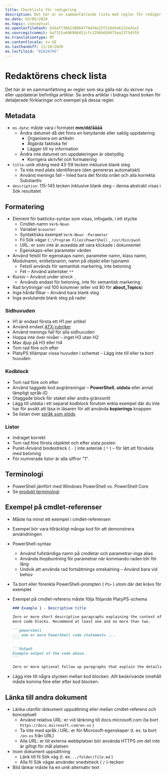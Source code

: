 ```yaml
---
title: Checklista för redigering
description: Det här är en sammanfattande lista med regler för redigering av PowerShell-dokumentation.
ms.date: 03/05/2020
ms.topic: conceptual
ms.openlocfilehash: b5baf7366239084779d34e23f218e5e6222ed1a3
ms.sourcegitcommit: ba7315a496986451cfc1296b659d73ea2373d3f0
ms.translationtype: MT
ms.contentlocale: sv-SE
ms.lasthandoff: 12/10/2020
ms.locfileid: "81624745"
---
```

# <a name="editors-checklist"></a>Redaktörens check lista

Det här är en sammanfattning av regler som ska gälla när du skriver nya eller uppdaterar befintliga artiklar. Se andra artiklar i bidrags hand boken för detaljerade förklaringar och exempel på dessa regler.

## <a name="metadata"></a>Metadata

- `ms.date`: måste vara i formatet **mm/dd/åååå**
  - Ändra datumet då det finns en betydande eller saklig uppdatering
    - Organisera om artikeln
    - Åtgärda faktiska fel
    - Lägger till ny information
  - Ändra inte datumet om uppdateringen är obetydlig
    - Korrigera skrivfel och formatering
- `title`: unik sträng med 43-59 tecken inklusive blank steg
  - Ta inte med plats identifierare (den genereras automatiskt)
  - Använd menings fall – Inled bara det första ordet och alla korrekta Substantiv
- `description`: 115-145 tecken inklusive blank steg – denna abstrakt visas i Sök resultatet

## <a name="formatting"></a>Formatering

- Element för bakticks-syntax som visas, infogade, i ett stycke
  - Cmdlet-namn `Verb-Noun`
  - Variabel `$counter`
  - Syntaktiska exempel `Verb-Noun -Parameter`
  - Fil Sök vägar `C:\Program Files\PowerShell` , `/usr/bin/pwsh`
  - URL: er som inte är avsedda att vara klickade i dokumentet
  - Egenskaps-eller parameter värden
- Använd fetstil för egenskaps namn, parameter namn, klass namn, Modulnamn, entitetsnamn, namn på objekt eller typnamn
  - Fetstil används för semantisk markering, inte betoning
  - Fet – Använd asterisker `**`
- Kursiv – Använd under streck `_`
  - Används endast för betoning, inte för semantisk markering
- Rad brytningar vid 100 kolumner (eller vid 80 för **about_Topics**)
- Inga hårda flikar – Använd bara blank steg
- Inga avslutande blank steg på rader

### <a name="headers"></a>Sidhuvuden

- H1 är endast första ett H1 per artikel
- Använd endast [ATX-rubriker](https://github.github.com/gfm/#atx-headings)
- Använd menings fall för alla sidhuvuden
- Hoppa inte över nivåer – inget H3 utan H2
- Max djup på H3 eller H4
- Tom rad före och efter
- PlatyPS tillämpar vissa huvuden i schemat – Lägg inte till eller ta bort huvuden

### <a name="code-blocks"></a>Kodblock

- Tom rad före och efter
- Använd taggade kod avgränsningar – **PowerShell**, **utdata** eller annat lämpligt språk-ID
- Otaggade block för staket eller andra gränssnitt
- Lägg till utdata i ett separat kodblock förutom enkla exempel där du inte har för avsikt att läsa in läsaren för att använda **kopierings** knappen
- Se listan över [språk som stöds](/contribute/code-in-docs#supported-languages)

### <a name="lists"></a>Listor

- Indraget korrekt
- Tom rad före första objektet och efter sista posten
- Punkt-Använd bindestreck ( `-` ) inte asterisk ( `*` ) – för lätt att förväxla med betoning
- För numrerade listor är alla siffror "1".

## <a name="terminology"></a>Terminologi

- PowerShell jämfört med Windows PowerShell vs. PowerShell Core
- Se [produkt terminologi](powershell-style-guide.md#product-terminology)

## <a name="cmdlet-reference-examples"></a>Exempel på cmdlet-referenser

- Måste ha minst ett exempel i cmdlet-referensen
- Exempel bör vara tillräckligt många kod för att demonstrera användningen
- PowerShell-syntax
  - Använd fullständiga namn på cmdletar och parametrar-inga alias
  - Använda ihopbuntning för parametrar när kommando raden blir för lång
  - Undvik att använda rad fortsättnings omskalning – Använd bara vid behov
- Ta bort eller förenkla PowerShell-prompten ( `PS>` ) utom där det krävs för exemplet
- Exempel på cmdlet-referens måste följa följande PlatyPS-schema

  ~~~Markdown
  ### Example 1 - Descriptive title

  Zero or more short descriptive paragraphs explaining the context of the example followed by one or
  more code blocks. Recommend at least one and no more than two.

  ```powershell
  ... one or more PowerShell code statements ...
  ```

  ```Output
  Example output of the code above.
  ```

  Zero or more optional follow up paragraphs that explain the details of the code and output.
  ~~~

- Lägg inte till några stycken mellan kod blocken. Allt beskrivande innehåll måste komma före eller efter kod blocken.

## <a name="linking-to-other-documents"></a>Länka till andra dokument

- Länka utanför dokument uppsättning eller mellan cmdlet-referens och konceptuell
  - Använd relativa URL: er vid länkning till docs.microsoft.com (ta bort `https://docs.microsoft.com/en-us` )
  - Ta inte med språk i URL: er för Microsoft-egenskaper (t. ex. ta bort `/en-us` från URL)
  - Alla URL: er till externa webbplatser bör använda HTTPS om det inte är giltigt för mål platsen
- Inom dokument uppsättning
  - Länk till fil Sök väg (t. ex. `../folder/file.md` )
  - Alla fil Sök vägar använder snedstreck ( `/` )-tecken
- Bild länkar måste ha en unik alternativ text
